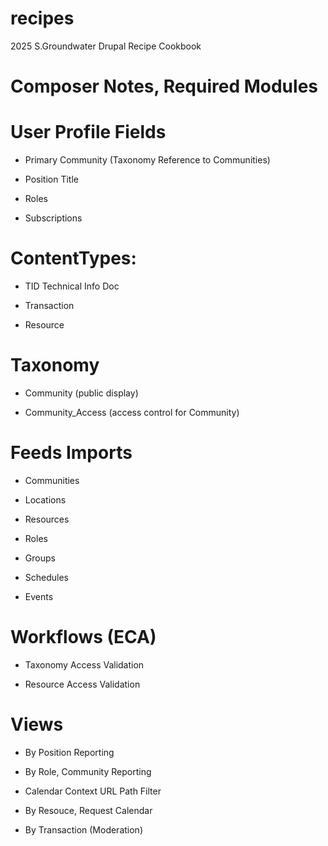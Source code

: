 # recipes
2025 S.Groundwater
Drupal Recipe Cookbook

# Composer Notes, Required Modules

# User Profile Fields

- Primary Community (Taxonomy Reference to Communities)

- Position Title

- Roles

- Subscriptions

# ContentTypes:

- TID Technical Info Doc

- Transaction

- Resource

# Taxonomy 

- Community (public display)

- Community_Access (access control for Community) 

# Feeds Imports

- Communities

- Locations

- Resources

- Roles

- Groups

- Schedules

- Events

# Workflows (ECA)

-  Taxonomy Access Validation

-  Resource Access Validation

# Views

- By Position Reporting

- By Role, Community Reporting

- Calendar Context URL Path Filter

- By Resouce, Request Calendar

- By Transaction (Moderation)
